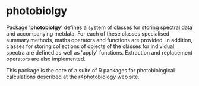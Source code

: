 # photobiolgy #

Package '**photobiolgy**' defines a system of classes for storing spectral data
and accompanying metdata. For each of these classes specialised summary methods,
maths operators and functions are provided. In addition, classes for storing
collections of objects of the classes for individual spectra are defined as well
as 'apply' functions. Extraction and replacement operators are also implemented.

This package is the core of a suite of R packages for photobiological
calculations described at the [r4photobiology](http://www.r4photobiology.info)
web site.
